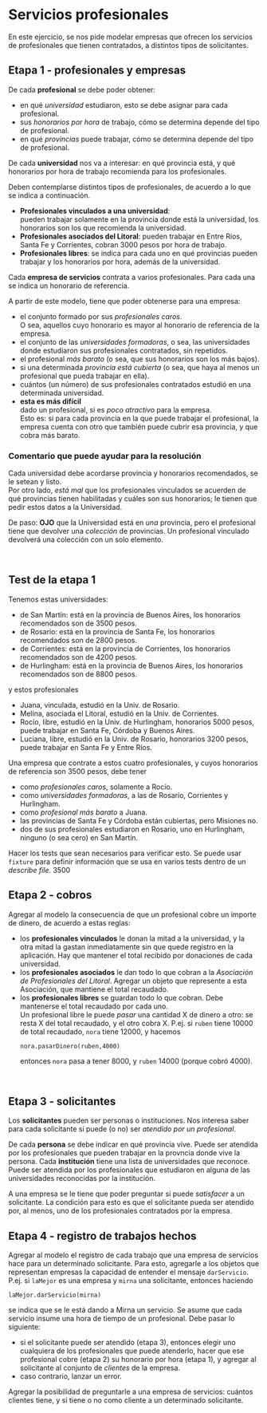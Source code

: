 # Servicios profesionales

En este ejercicio, se nos pide modelar empresas que ofrecen los servicios de profesionales que tienen contratados, a distintos tipos de solicitantes.


## Etapa 1 - profesionales y empresas

De cada **profesional** se debe poder obtener:
- en qué _universidad_ estudiaron, esto se debe asignar para cada profesional.
- sus _honorarios por hora_ de trabajo, cómo se determina depende del tipo de profesional.
- en qué _provincias_ puede trabajar, cómo se determina depende del tipo de profesional.

De cada **universidad** nos va a interesar: en qué provincia está, y qué honorarios por hora de trabajo recomienda para los profesionales.

Deben contemplarse distintos tipos de profesionales, de acuerdo a lo que se indica a continuación.
- **Profesionales vinculados a una universidad**:  
  pueden trabajar solamente en la provincia donde está la universidad, los honorarios son los que recomienda la universidad.
- **Profesionales asociados del Litoral**:
  pueden trabajar en Entre Ríos, Santa Fe y Corrientes, cobran 3000 pesos por hora de trabajo.
- **Profesionales libres**:
  se indica para cada uno en qué provincias pueden trabajar y los honorarios por hora, además de la universidad.
  
  
Cada **empresa de servicios** contrata a varios profesionales. Para cada una se indica un honorario de referencia.

A partir de este modelo, tiene que poder obtenerse para una empresa:
- el conjunto formado por sus _profesionales caros_.   
  O sea, aquellos cuyo honorario es mayor al honorario de referencia de la empresa.
- el conjunto de las _universidades formadoras_, o sea, las universidades donde estudiaron sus profesionales contratados, sin repetidos.
- el profesional _más barato_ (o sea, que sus honorarios son los más bajos).
- si una determinada _provincia está cubierta_ (o sea, que haya al menos un profesional que pueda trabajar en ella).
- cuántos (un número) de sus profesionales contratados estudió en una determinada universidad.
- **esta es más difícil**  
  dado un profesional, si es _poco atractivo_ para la empresa.  
  Esto es: si para cada provincia en la que puede trabajar el profesional, la empresa cuenta con otro que también puede cubrir esa provincia, y que cobra más barato. 


### Comentario que puede ayudar para la resolución  
Cada universidad debe acordarse provincia y honorarios recomendados, se le setean y listo.  
Por otro lado, _está mal_ que los profesionales vinculados se acuerden de qué provincias tienen habilitadas y cuáles son sus honorarios; le tienen que pedir estos datos a la Universidad.
  
De paso: **OJO** que la Universidad está en _una_ provincia, pero el profesional tiene que devolver una _colección_ de provincias. Un profesional vinculado devolverá una colección con un solo elemento.

<br>


## Test de la etapa 1

Tenemos estas universidades:
- de San Martín: está en la provincia de Buenos Aires, los honorarios recomendados son de 3500 pesos.
- de Rosario: está en la provincia de Santa Fe, los honorarios recomendados son de 2800 pesos.
- de Corrientes: está en la provincia de Corrientes, los honorarios recomendados son de 4200 pesos.
- de Hurlingham: está en la provincia de Buenos Aires, los honorarios recomendados son de 8800 pesos.

y estos profesionales
- Juana, vinculada, estudió en la Univ. de Rosario.
- Melina, asociada el Litoral, estudió en la Univ. de Corrientes.
- Rocío, libre, estudió en la Univ. de Hurlingham, honorarios 5000 pesos, puede trabajar en Santa Fe, Córdoba y Buenos Aires.
- Luciana, libre, estudió en la Univ. de Rosario, honorarios 3200 pesos, puede trabajar en Santa Fe y Entre Ríos.

Una empresa que contrate a estos cuatro profesionales, y cuyos honorarios de referencia son 3500 pesos, debe tener
- como _profesionales caros_, solamente a Rocío.
- como _universidades formadoras_, a las de Rosario, Corrientes y Hurlingham.
- como _profesional más barato_ a Juana.
- las provincias de Santa Fe y Córdoba están cubiertas, pero Misiones no.
- dos de sus profesionales estudiaron en Rosario, uno en Hurlingham, ninguno (o sea cero) en San Martín.  

Hacer los tests que sean necesarios para verificar esto. Se puede usar `fixture` para definir información que se usa en varios tests dentro de un _describe file_.
3500
<br>

## Etapa 2 - cobros

Agregar al modelo la consecuencia de que un profesional cobre un importe de dinero, de acuerdo a estas reglas:
- los **profesionales vinculados** le donan la mitad a la universidad, y la otra mitad la gastan inmediatamente sin que quede registro en la aplicación. Hay que mantener el total recibido por donaciones de cada universidad.
- los **profesionales asociados** le dan todo lo que cobran a la _Asociación de Profesionales del Litoral_. Agregar un objeto que represente a esta Asociación, que mantiene el total recaudado.
- los **profesionales libres** se guardan todo lo que cobran. Debe mantenerse el total recaudado por cada uno. <br> Un profesional libre le puede _pasar_ una cantidad X de dinero a otro: se resta X del total recaudado, y el otro cobra X. P.ej. si `ruben` tiene 10000 de total recaudado, `nora` tiene 12000, y hacemos
  ```
  nora.pasarDinero(ruben,4000)
  ```
  entonces `nora` pasa a tener 8000, y `ruben` 14000 (porque cobró 4000).


<br>

## Etapa 3 - solicitantes

Los **solicitantes** pueden ser personas o instituciones. Nos interesa saber para cada solicitante si puede (o no) ser _atendido por un profesional_.  

De cada **persona** se debe indicar en qué provincia vive. Puede ser atendida por los profesionales que pueden trabajar en la provncia donde vive la persona.
Cada **institución** tiene una lista de universidades que reconoce. Puede ser atendida por los profesionales que estudiaron en alguna de las universidades reconocidas por la institución.

A una empresa se le tiene que poder preguntar si puede _satisfacer_ a un solicitante.
La condición para esto es que el solicitante pueda ser atendido por, al menos, uno de los profesionales contratados por la empresa. 


## Etapa 4 - registro de trabajos hechos
Agregar al modelo el registro de cada trabajo que una empresa de servicios hace para un determinado solicitante.
Para esto, agregarle a los objetos que representan empresas la capacidad de entender el mensaje `darServicio`. P.ej. si `laMejor` es una empresa y `mirna` una solicitante, entonces haciendo
```
laMejor.darServicio(mirna)
```
se indica que se le está dando a Mirna un servicio. Se asume que cada servicio insume una hora de tiempo de un profesional.
Debe pasar lo siguiente:
- si el solicitante puede ser atendido (etapa 3), entonces elegir uno cualquiera de los profesionales que puede atenderlo, hacer que ese profesional cobre (etapa 2) su honorario por hora (etapa 1), y agregar al solicitante al conjunto de _clientes_ de la empresa.
- caso contrario, lanzar un error.
  
Agregar la posibilidad de preguntarle a una empresa de servicios: cuántos clientes tiene, y si tiene o no como cliente a un determinado solicitante. 








